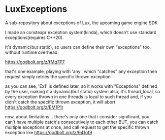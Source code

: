 # LuxExceptions
A sub-repository about exceptions of Lux, the upcoming game engine SDK


I made an constexpr exception system(kinda), which doesn't use standard exceptions(requires C++20).

It's dynamic(but static), so users can define their own "exceptions" too, without runtime overhead.

<https://godbolt.org/z/fMq7P7>

that's one example, playing with 'any'. which "catches" any exception
then request simply retries the specific thrown exception

as you can see, 'Ex1' is defined later, so it works with "Exceptions" defined by the user, making it a dynamic(but static) system
also, it's thread_local, so every exception thrown in one threads is local to such thread
and, if you didn't catch the specific thrown exception, it will abort <https://godbolt.org/z/EM1P1r>

now, about limitations... there's only one that i consider significant, you can't have multiple catch's consecutively to each other
BUT, you can catch multiple exceptions at once, and call request to get the specific thrown exception
like <https://godbolt.org/z/641of9>

